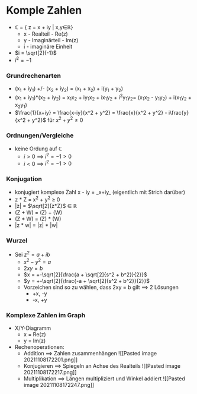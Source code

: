 # Komple Zahlen
+ ℂ = { z = x + iy | x,y∈ℝ}
	+ x - Realteil - Re(z)
	+ y - Imaginärteil - Im(z)
	+ i - imaginäre Einheit
+  $i = \sqrt[2]{-1}$
+ $i^2 = -1$

### Grundrechenarten
+ (x<sub>1</sub> + iy<sub>1</sub>) +/- (x<sub>2</sub> + iy<sub>2</sub>) = (x<sub>1</sub> + x<sub>2</sub>) + i(y<sub>1</sub> + y<sub>2</sub>)
+  (x<sub>1</sub> + iy<sub>1</sub>)\*(x<sub>2</sub> + iy<sub>2</sub>) = x<sub>1</sub>x<sub>2</sub> + iy<sub>1</sub>x<sub>2</sub> + ix<sub>1</sub>y<sub>2</sub> + i<sup>2</sup>y<sub>1</sub>y<sub>2</sub>= (x<sub>1</sub>x<sub>2</sub> - y<sub>1</sub>y<sub>2</sub>) + i(x<sub>1</sub>y<sub>2</sub> + x<sub>2</sub>y<sub>1</sub>)
+  $\frac{1}{x+iy} = \frac{x-iy}{x^2 + y^2} = \frac{x}{x^2 + y^2} - i\frac{y}{x^2 + y^2}$ für  $x^2 + y^2 ≠ 0$

### Ordnungen/Vergleiche
+ keine Ordung auf ℂ
	+ $i > 0$ ==> $i^2 = -1 > 0$
	+ $i < 0$ ==> $i^2 = -1 > 0$

### Konjugation
+ konjugiert komplexe Zahl x - iy =  \_x+iy\_ (eigentlich mit Strich darüber)
+ z \* Z = x<sup>2</sup> + y<sup>2</sup> ≥ 0 
+ |z| =  $\sqrt[2]{z*Z}$ ∈ ℝ
+ (Z + W) = (Z) + (W)
+ (Z \* W) = (Z) \* (W)
+ |z \* w| = |z| \* |w|

### Wurzel
+ Sei $z^2 = a + ib$
	+ $x^2 - y^2 = a$
	+ $2xy = b$
	+ $x = +-\sqrt[2]{\frac{a + \sqrt[2]{s^2 + b^2}}{2}}$
	+ $y = +-\sqrt[2]{\frac{-a + \sqrt[2]{s^2 + b^2}}{2}}$
	+ Vorzeichen sind so zu wählen, dass 2xy = b gilt ==> 2 Lösungen
		+ +x, -y
		+ -x, +y


### Komplexe Zahlen im Graph
+ X/Y-Diagramm
	+ x = Re(z)
	+ y = Im(z)
+ Rechenoperationen:
	+ Addition ==> Zahlen zusammenhängen
![[Pasted image 20211108172201.png]]		
	+ Konjugieren ==> Spiegeln an Achse des Realteils
		![[Pasted image 20211108172217.png]]
	+ Multiplikation ==> Längen multipliziert und Winkel addiert
	![[Pasted image 20211108172247.png]]




